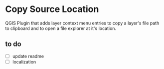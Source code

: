 # Copy Source Location
QGIS Plugin that adds layer context menu entries to copy a layer's file path to clipboard and to open a file explorer at it's location.

## to do
*[ ] update readme
*[ ] localization
